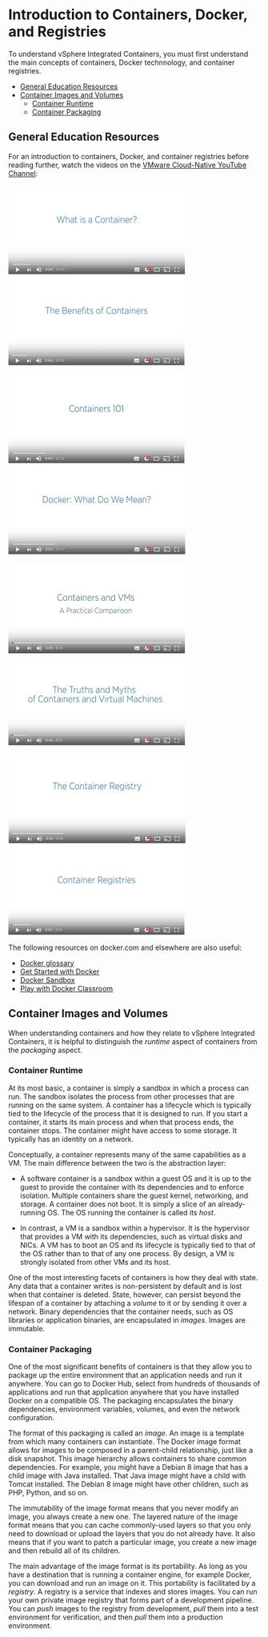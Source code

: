# Introduction to Containers, Docker, and Registries

To understand vSphere Integrated Containers, you must first understand the main concepts of containers, Docker technnology, and container registries.

- [General Education Resources](#resources)
- [Container Images and Volumes](#images)
  - [Container Runtime](#runtime)
  - [Container Packaging](#packaging)

## General Education Resources <a id="resources"></a>

For an introduction to containers, Docker, and container registries before reading further, watch the videos on the [VMware Cloud-Native YouTube Channel](https://www.youtube.com/channel/UCdkGV51Nu0unDNT58bHt9bg):

[![What is a Container](graphics/what_is_a_container.jpg)](https://www.youtube.com/watch?v=EnJ7qX9fkcU)  [![The Benefits of Containers](graphics/benefits_of_containers.jpg)](https://www.youtube.com/watch?v=cCTLjAdIQho)


[![Containers 101](graphics/containers101.jpg)](https://www.youtube.com/watch?v=VqLcWftIaQI)  [![What is Docker?](graphics/what_is_docker.jpg)](https://www.youtube.com/watch?v=IhUvORodQAQ) 

[![Containers and VMs - A Practical Comparison](graphics/containers_vs_vms.jpg)](https://www.youtube.com/watch?v=L1ie8negCjc)  [![Truths and Myths of Containers and VMs](graphics/truths_myths_containers_vms.jpg)](https://www.youtube.com/watch?v=PoiXuVnSxfE)


[![Container Registry](graphics/container_registry.jpg)](https://www.youtube.com/watch?v=76rX4s73MrM)  [![Container Registries](graphics/container_registries.jpg)](https://www.youtube.com/watch?v=jpC_p3bxXCI)  

The following resources on docker.com and elsewhere are also useful:

- [Docker glossary](https://docs.docker.com/glossary/)
- [Get Started with Docker](https://docs.docker.com/get-started/)
- [Docker Sandbox](http://labs.play-with-docker.com/)
- [Play with Docker Classroom](http://training.play-with-docker.com/)

## Container Images and Volumes <a id="images"></a>

When understanding containers and how they relate to vSphere Integrated Containers, it is helpful to distinguish the *runtime* aspect of containers from the *packaging* aspect.

### Container Runtime <a id="runtime"></a>

At its most basic, a container is simply a sandbox in which a process can run. The sandbox isolates the process from other processes that are running on the same system. A container has a lifecycle which is typically tied to the lifecycle of the process that it is designed to run. If you start a container, it starts its main process and when that process ends, the container stops. The container might have access to some storage. It typically has an identity on a network.

Conceptually, a container represents many of the same capabilities as a VM. The main difference between the two is the abstraction layer:

* A software container is a sandbox within a guest OS and it is up to the guest to provide the container with its dependencies and to enforce isolation. Multiple containers share the guest kernel, networking, and storage. A container does not boot. It is simply a slice of an already-running OS. The OS running the container is called its *host*.

* In contrast, a VM is a sandbox within a hypervisor. It is the hypervisor that provides a VM with its dependencies, such as virtual disks and NICs. A VM has to boot an OS and its lifecycle is typically tied to that of the OS rather than to that of any one process. By design, a VM is strongly isolated from other VMs and its host.

One of the most interesting facets of containers is how they deal with state. Any data that a container writes is non-persistent by default and is lost when that container is deleted. State, however, can persist beyond the lifespan of a container by attaching a *volume* to it or by sending it over a network. Binary dependencies that the container needs, such as OS libraries or application binaries, are encapsulated in *images*. Images are immutable.


### Container Packaging <a id="packaging"></a>

One of the most significant benefits of containers is that they allow you to package up the entire environment that an application needs and run it anywhere. You can go to Docker Hub, select from hundreds of thousands of applications and run that application anywhere that you have installed Docker on a compatible OS. The packaging encapsulates the binary dependencies, environment variables, volumes, and even the network configuration. 

The format of this packaging is called an *image*. An image is a template from which many containers can instantiate. The Docker image format allows for images to be composed in a parent-child relationship, just like a disk snapshot. This image hierarchy allows containers to share common dependencies. For example, you might have a Debian 8 image that has a child image with Java installed. That Java image might have a child with Tomcat installed. The Debian 8 image might have other children, such as PHP, Python, and so on. 

The immutability of the image format means that you never modify an image, you always create a new one. The layered nature of the image format means that you can cache commonly-used layers so that you only need to download or upload the layers that you do not already have. It also means that if you want to patch a particular image, you create a new image and then rebuild all of its children. 

The main advantage of the image format is its portability. As long as you have a destination that is running a container engine, for example Docker, you can download and run an image on it. This portability is facilitated by a *registry*. A registry is a service that indexes and stores images. You can run your own private image registry that forms part of a development pipeline. You can *push* images to the registry from development, *pull* them into a test environment for verification, and then *pull* them into a production environment.

